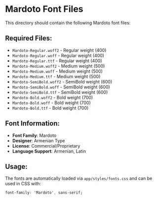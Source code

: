 # Mardoto Font Files

This directory should contain the following Mardoto font files:

## Required Files:
- `Mardoto-Regular.woff2` - Regular weight (400)
- `Mardoto-Regular.woff` - Regular weight (400) 
- `Mardoto-Regular.ttf` - Regular weight (400)
- `Mardoto-Medium.woff2` - Medium weight (500)
- `Mardoto-Medium.woff` - Medium weight (500)
- `Mardoto-Medium.ttf` - Medium weight (500)
- `Mardoto-SemiBold.woff2` - SemiBold weight (600)
- `Mardoto-SemiBold.woff` - SemiBold weight (600)
- `Mardoto-SemiBold.ttf` - SemiBold weight (600)
- `Mardoto-Bold.woff2` - Bold weight (700)
- `Mardoto-Bold.woff` - Bold weight (700)
- `Mardoto-Bold.ttf` - Bold weight (700)

## Font Information:
- **Font Family**: Mardoto
- **Designer**: Armenian Type
- **License**: Commercial/Proprietary
- **Language Support**: Armenian, Latin

## Usage:
The fonts are automatically loaded via `app/styles/fonts.css` and can be used in CSS with:
```css
font-family: 'Mardoto', sans-serif;
```
